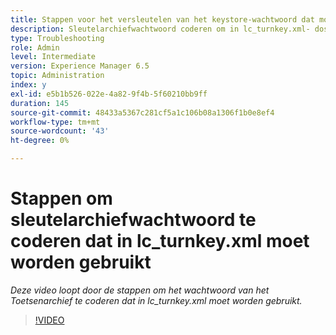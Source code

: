 ```yaml
---
title: Stappen voor het versleutelen van het keystore-wachtwoord dat moet worden gebruikt in lc_turnkey.xml
description: Sleutelarchiefwachtwoord coderen om in lc_turnkey.xml- dossier te vormen
type: Troubleshooting
role: Admin
level: Intermediate
version: Experience Manager 6.5
topic: Administration
index: y
exl-id: e5b1b526-022e-4a82-9f4b-5f60210bb9ff
duration: 145
source-git-commit: 48433a5367c281cf5a1c106b08a1306f1b0e8ef4
workflow-type: tm+mt
source-wordcount: '43'
ht-degree: 0%

---
```


# Stappen om sleutelarchiefwachtwoord te coderen dat in lc_turnkey.xml moet worden gebruikt

*Deze video loopt door de stappen om het wachtwoord van het Toetsenarchief te coderen dat in lc_turnkey.xml moet worden gebruikt.*

>[!VIDEO](https://video.tv.adobe.com/v/335538?quality=12&learn=on)

